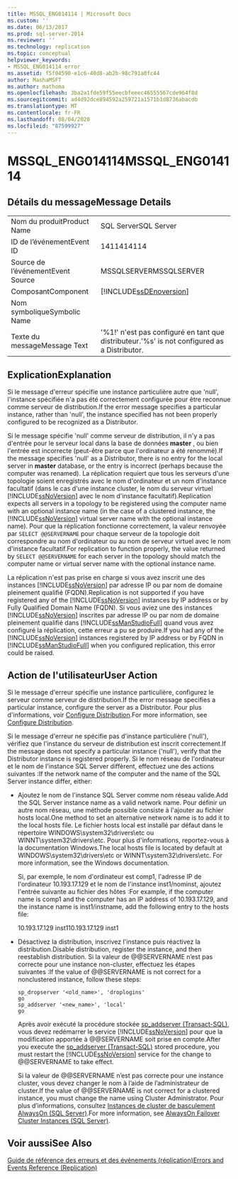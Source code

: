 ```yaml
---
title: MSSQL_ENG014114 | Microsoft Docs
ms.custom: ''
ms.date: 06/13/2017
ms.prod: sql-server-2014
ms.reviewer: ''
ms.technology: replication
ms.topic: conceptual
helpviewer_keywords:
- MSSQL_ENG014114 error
ms.assetid: f5f04590-e1c6-40d8-ab2b-98c791a0fc44
author: MashaMSFT
ms.author: mathoma
ms.openlocfilehash: 3ba2a1fde59f55eecbfeeec46555567cde964f8d
ms.sourcegitcommit: ad4d92dce894592a259721a1571b1d8736abacdb
ms.translationtype: MT
ms.contentlocale: fr-FR
ms.lasthandoff: 08/04/2020
ms.locfileid: "87599927"
---
```

# <a name="mssql_eng014114"></a><span data-ttu-id="f8638-102">MSSQL_ENG014114</span><span class="sxs-lookup"><span data-stu-id="f8638-102">MSSQL_ENG014114</span></span>
    
## <a name="message-details"></a><span data-ttu-id="f8638-103">Détails du message</span><span class="sxs-lookup"><span data-stu-id="f8638-103">Message Details</span></span>  
  
|||  
|-|-|  
|<span data-ttu-id="f8638-104">Nom du produit</span><span class="sxs-lookup"><span data-stu-id="f8638-104">Product Name</span></span>|<span data-ttu-id="f8638-105">SQL Server</span><span class="sxs-lookup"><span data-stu-id="f8638-105">SQL Server</span></span>|  
|<span data-ttu-id="f8638-106">ID de l’événement</span><span class="sxs-lookup"><span data-stu-id="f8638-106">Event ID</span></span>|<span data-ttu-id="f8638-107">14114</span><span class="sxs-lookup"><span data-stu-id="f8638-107">14114</span></span>|  
|<span data-ttu-id="f8638-108">Source de l’événement</span><span class="sxs-lookup"><span data-stu-id="f8638-108">Event Source</span></span>|<span data-ttu-id="f8638-109">MSSQLSERVER</span><span class="sxs-lookup"><span data-stu-id="f8638-109">MSSQLSERVER</span></span>|  
|<span data-ttu-id="f8638-110">Composant</span><span class="sxs-lookup"><span data-stu-id="f8638-110">Component</span></span>|[!INCLUDE[ssDEnoversion](../../includes/ssdenoversion-md.md)]|  
|<span data-ttu-id="f8638-111">Nom symbolique</span><span class="sxs-lookup"><span data-stu-id="f8638-111">Symbolic Name</span></span>||  
|<span data-ttu-id="f8638-112">Texte du message</span><span class="sxs-lookup"><span data-stu-id="f8638-112">Message Text</span></span>|<span data-ttu-id="f8638-113">'%1!' n'est pas configuré en tant que distributeur.</span><span class="sxs-lookup"><span data-stu-id="f8638-113">'%s' is not configured as a Distributor.</span></span>|  
  
## <a name="explanation"></a><span data-ttu-id="f8638-114">Explication</span><span class="sxs-lookup"><span data-stu-id="f8638-114">Explanation</span></span>  
 <span data-ttu-id="f8638-115">Si le message d'erreur spécifie une instance particulière autre que 'null', l'instance spécifiée n'a pas été correctement configurée pour être reconnue comme serveur de distribution.</span><span class="sxs-lookup"><span data-stu-id="f8638-115">If the error message specifies a particular instance, rather than 'null', the instance specified has not been properly configured to be recognized as a Distributor.</span></span>  
  
 <span data-ttu-id="f8638-116">Si le message spécifie 'null' comme serveur de distribution, il n'y a pas d'entrée pour le serveur local dans la base de données **master** , ou bien l'entrée est incorrecte (peut-être parce que l'ordinateur a été renommé).</span><span class="sxs-lookup"><span data-stu-id="f8638-116">If the message specifies 'null' as a Distributor, there is no entry for the local server in **master** database, or the entry is incorrect (perhaps because the computer was renamed).</span></span> <span data-ttu-id="f8638-117">La réplication requiert que tous les serveurs d'une topologie soient enregistrés avec le nom d'ordinateur et un nom d'instance facultatif (dans le cas d'une instance cluster, le nom du serveur virtuel [!INCLUDE[ssNoVersion](../../includes/ssnoversion-md.md)] avec le nom d'instance facultatif).</span><span class="sxs-lookup"><span data-stu-id="f8638-117">Replication expects all servers in a topology to be registered using the computer name with an optional instance name (in the case of a clustered instance, the [!INCLUDE[ssNoVersion](../../includes/ssnoversion-md.md)] virtual server name with the optional instance name).</span></span> <span data-ttu-id="f8638-118">Pour que la réplication fonctionne correctement, la valeur renvoyée par `SELECT @@SERVERNAME` pour chaque serveur de la topologie doit correspondre au nom d'ordinateur ou au nom de serveur virtuel avec le nom d'instance facultatif.</span><span class="sxs-lookup"><span data-stu-id="f8638-118">For replication to function properly, the value returned by `SELECT @@SERVERNAME` for each server in the topology should match the computer name or virtual server name with the optional instance name.</span></span>  
  
 <span data-ttu-id="f8638-119">La réplication n'est pas prise en charge si vous avez inscrit une des instances [!INCLUDE[ssNoVersion](../../includes/ssnoversion-md.md)] par adresse IP ou par nom de domaine pleinement qualifié (FQDN).</span><span class="sxs-lookup"><span data-stu-id="f8638-119">Replication is not supported if you have registered any of the [!INCLUDE[ssNoVersion](../../includes/ssnoversion-md.md)] instances by IP address or by Fully Qualified Domain Name (FQDN).</span></span> <span data-ttu-id="f8638-120">Si vous aviez une des instances [!INCLUDE[ssNoVersion](../../includes/ssnoversion-md.md)] inscrites par adresse IP ou par nom de domaine pleinement qualifié dans [!INCLUDE[ssManStudioFull](../../includes/ssmanstudiofull-md.md)] quand vous avez configuré la réplication, cette erreur a pu se produire.</span><span class="sxs-lookup"><span data-stu-id="f8638-120">If you had any of the [!INCLUDE[ssNoVersion](../../includes/ssnoversion-md.md)] instances registered by IP address or by FQDN in [!INCLUDE[ssManStudioFull](../../includes/ssmanstudiofull-md.md)] when you configured replication, this error could be raised.</span></span>  
  
## <a name="user-action"></a><span data-ttu-id="f8638-121">Action de l'utilisateur</span><span class="sxs-lookup"><span data-stu-id="f8638-121">User Action</span></span>  
 <span data-ttu-id="f8638-122">Si le message d'erreur spécifie une instance particulière, configurez le serveur comme serveur de distribution.</span><span class="sxs-lookup"><span data-stu-id="f8638-122">If the error message specifies a particular instance, configure the server as a Distributor.</span></span> <span data-ttu-id="f8638-123">Pour plus d'informations, voir [Configure Distribution](configure-distribution.md).</span><span class="sxs-lookup"><span data-stu-id="f8638-123">For more information, see [Configure Distribution](configure-distribution.md).</span></span>  
  
 <span data-ttu-id="f8638-124">Si le message d'erreur ne spécifie pas d'instance particulière ('null'), vérifiez que l'instance du serveur de distribution est inscrit correctement.</span><span class="sxs-lookup"><span data-stu-id="f8638-124">If the message does not specify a particular instance ('null'), verify that the Distributor instance is registered properly.</span></span> <span data-ttu-id="f8638-125">Si le nom réseau de l'ordinateur et le nom de l'instance SQL Server diffèrent, effectuez une des actions suivantes :</span><span class="sxs-lookup"><span data-stu-id="f8638-125">If the network name of the computer and the name of the SQL Server instance differ, either:</span></span>  
  
-   <span data-ttu-id="f8638-126">Ajoutez le nom de l'instance SQL Server comme nom réseau valide.</span><span class="sxs-lookup"><span data-stu-id="f8638-126">Add the SQL Server instance name as a valid network name.</span></span> <span data-ttu-id="f8638-127">Pour définir un autre nom réseau, une méthode possible consiste à l'ajouter au fichier hosts local.</span><span class="sxs-lookup"><span data-stu-id="f8638-127">One method to set an alternative network name is to add it to the local hosts file.</span></span> <span data-ttu-id="f8638-128">Le fichier hosts local est installé par défaut dans le répertoire WINDOWS\system32\drivers\etc ou WINNT\system32\drivers\etc. Pour plus d'informations, reportez-vous à la documentation Windows.</span><span class="sxs-lookup"><span data-stu-id="f8638-128">The local hosts file is located by default at WINDOWS\system32\drivers\etc or WINNT\system32\drivers\etc. For more information, see the Windows documentation.</span></span>  
  
     <span data-ttu-id="f8638-129">Si, par exemple, le nom d'ordinateur est comp1, l'adresse IP de l'ordinateur 10.193.17.129 et le nom de l'instance inst1/nominst, ajoutez l'entrée suivante au fichier des hôtes :</span><span class="sxs-lookup"><span data-stu-id="f8638-129">For example, if the computer name is comp1 and the computer has an IP address of 10.193.17.129, and the instance name is inst1/instname, add the following entry to the hosts file:</span></span>  
  
     <span data-ttu-id="f8638-130">10.193.17.129 inst1</span><span class="sxs-lookup"><span data-stu-id="f8638-130">10.193.17.129 inst1</span></span>  
  
-   <span data-ttu-id="f8638-131">Désactivez la distribution, inscrivez l'instance puis réactivez la distribution.</span><span class="sxs-lookup"><span data-stu-id="f8638-131">Disable distribution, register the instance, and then reestablish distribution.</span></span> <span data-ttu-id="f8638-132">Si la valeur de @@SERVERNAME n’est pas correcte pour une instance non-cluster, effectuez les étapes suivantes :</span><span class="sxs-lookup"><span data-stu-id="f8638-132">If the value of @@SERVERNAME is not correct for a nonclustered instance, follow these steps:</span></span>  
  
    ```  
    sp_dropserver '<old_name>', 'droplogins'  
    go  
    sp_addserver '<new_name>', 'local'  
    go  
    ```  
  
     <span data-ttu-id="f8638-133">Après avoir exécuté la procédure stockée [sp_addserver &#40;Transact-SQL&#41;](/sql/relational-databases/system-stored-procedures/sp-addserver-transact-sql), vous devez redémarrer le service [!INCLUDE[ssNoVersion](../../includes/ssnoversion-md.md)] pour que la modification apportée à @@SERVERNAME soit prise en compte.</span><span class="sxs-lookup"><span data-stu-id="f8638-133">After you execute the [sp_addserver &#40;Transact-SQL&#41;](/sql/relational-databases/system-stored-procedures/sp-addserver-transact-sql) stored procedure, you must restart the [!INCLUDE[ssNoVersion](../../includes/ssnoversion-md.md)] service for the change to @@SERVERNAME to take effect.</span></span>  
  
     <span data-ttu-id="f8638-134">Si la valeur de @@SERVERNAME n’est pas correcte pour une instance cluster, vous devez changer le nom à l’aide de l’administrateur de cluster.</span><span class="sxs-lookup"><span data-stu-id="f8638-134">If the value of @@SERVERNAME is not correct for a clustered instance, you must change the name using Cluster Administrator.</span></span> <span data-ttu-id="f8638-135">Pour plus d’informations, consultez [Instances de cluster de basculement AlwaysOn (SQL Server)](../../sql-server/failover-clusters/windows/always-on-failover-cluster-instances-sql-server.md).</span><span class="sxs-lookup"><span data-stu-id="f8638-135">For more information, see [AlwaysOn Failover Cluster Instances (SQL Server)](../../sql-server/failover-clusters/windows/always-on-failover-cluster-instances-sql-server.md).</span></span>  
  
## <a name="see-also"></a><span data-ttu-id="f8638-136">Voir aussi</span><span class="sxs-lookup"><span data-stu-id="f8638-136">See Also</span></span>  
 [<span data-ttu-id="f8638-137">Guide de référence des erreurs et des événements &#40;réplication&#41;</span><span class="sxs-lookup"><span data-stu-id="f8638-137">Errors and Events Reference &#40;Replication&#41;</span></span>](errors-and-events-reference-replication.md)  
  
  
